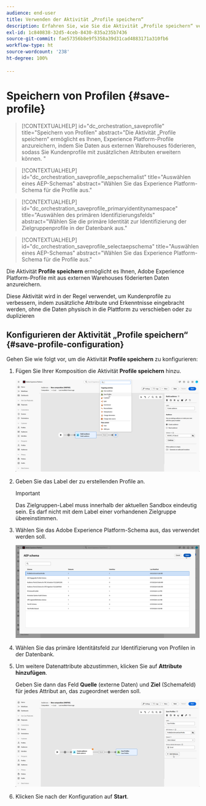```yaml
---
audience: end-user
title: Verwenden der Aktivität „Profile speichern“
description: Erfahren Sie, wie Sie die Aktivität „Profile speichern“ verwenden
exl-id: 1c840838-32d5-4ceb-8430-835a235b7436
source-git-commit: fae57356b8e9f5358a39d31cad4883171a310fb6
workflow-type: ht
source-wordcount: '238'
ht-degree: 100%

---
```


# Speichern von Profilen {#save-profile}

>[!CONTEXTUALHELP]
>id="dc_orchestration_saveprofile"
>title="Speichern von Profilen"
>abstract="Die Aktivität „Profile speichern“ ermöglicht es Ihnen, Experience Platform-Profile anzureichern, indem Sie Daten aus externen Warehouses föderieren, sodass Sie Kundenprofile mit zusätzlichen Attributen erweitern können. "

>[!CONTEXTUALHELP]
>id="dc_orchestration_saveprofile_aepschemalist"
>title="Auswählen eines AEP-Schemas"
>abstract="Wählen Sie das Experience Platform-Schema für die Profile aus."

>[!CONTEXTUALHELP]
>id="dc_orchestration_saveprofile_primaryidentitynamespace"
>title="Auswählen des primären Identifizierungsfelds"
>abstract="Wählen Sie die primäre Identität zur Identifizierung der Zielgruppenprofile in der Datenbank aus."

>[!CONTEXTUALHELP]
>id="dc_orchestration_saveprofile_selectaepschema"
>title="Auswählen eines AEP-Schemas"
>abstract="Wählen Sie das Experience Platform-Schema für die Profile aus."

Die Aktivität **Profile speichern** ermöglicht es Ihnen, Adobe Experience Platform-Profile mit aus externen Warehouses föderierten Daten anzureichern.

Diese Aktivität wird in der Regel verwendet, um Kundenprofile zu verbessern, indem zusätzliche Attribute und Erkenntnisse eingebracht werden, ohne die Daten physisch in die Plattform zu verschieben oder zu duplizieren

## Konfigurieren der Aktivität „Profile speichern“ {#save-profile-configuration}

Gehen Sie wie folgt vor, um die Aktivität **Profile speichern** zu konfigurieren:

1. Fügen Sie Ihrer Komposition die Aktivität **Profile speichern** hinzu.

   ![](../assets/save-profile.png)

1. Geben Sie das Label der zu erstellenden Profile an.

   >[!IMPORTANT]
   >
   >Das Zielgruppen-Label muss innerhalb der aktuellen Sandbox eindeutig sein. Es darf nicht mit dem Label einer vorhandenen Zielgruppe übereinstimmen.

1. Wählen Sie das Adobe Experience Platform-Schema aus, das verwendet werden soll.

   ![](../assets/save-profile-2.png)

1. Wählen Sie das primäre Identitätsfeld zur Identifizierung von Profilen in der Datenbank.

1. Um weitere Datenattribute abzustimmen, klicken Sie auf **Attribute hinzufügen**.

   Geben Sie dann das Feld **Quelle** (externe Daten) und **Ziel** (Schemafeld) für jedes Attribut an, das zugeordnet werden soll.

   ![](../assets/save-profile-3.png)

1. Klicken Sie nach der Konfiguration auf **Start**.
